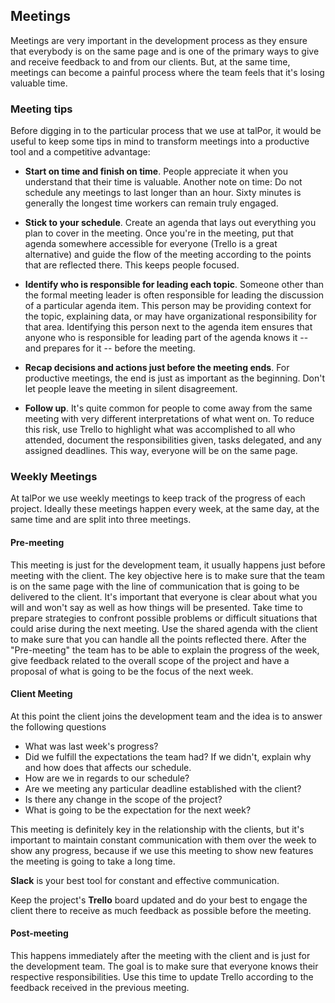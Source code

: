 ## Meetings

Meetings are very important in the development process as they ensure
that everybody is on the same page and is one of the primary ways to
give and receive feedback to and from our clients. But, at the same
time, meetings can become a painful process where the team feels that
it's losing valuable time.

### Meeting tips

Before digging in to the particular process that we use at talPor, it
would be useful to keep some tips in mind to transform meetings into a
productive tool and a competitive advantage:

- **Start on time and finish on time**. People appreciate it when you
  understand that their time is valuable. Another note on time: Do not
  schedule any meetings to last longer than an hour. Sixty minutes is
  generally the longest time workers can remain truly engaged.

- **Stick to your schedule**. Create an agenda that lays out
  everything you plan to cover in the meeting. Once you're in the
  meeting, put that agenda somewhere accessible for everyone (Trello
  is a great alternative) and guide the flow of the meeting according
  to the points that are reflected there. This keeps people focused.

- **Identify who is responsible for leading each topic**. Someone
  other than the formal meeting leader is often responsible for
  leading the discussion of a particular agenda item. This person may
  be providing context for the topic, explaining data, or may have
  organizational responsibility for that area.  Identifying this
  person next to the agenda item ensures that anyone who is
  responsible for leading part of the agenda knows it -- and prepares
  for it -- before the meeting.

- **Recap decisions and actions just before the meeting ends**. For
  productive meetings, the end is just as important as the
  beginning. Don't let people leave the meeting in silent
  disagreement.

- **Follow up**. It's quite common for people to come away from the
  same meeting with very different interpretations of what went on. To
  reduce this risk, use Trello to highlight what was accomplished to
  all who attended, document the responsibilities given, tasks
  delegated, and any assigned deadlines.  This way, everyone will be
  on the same page.

### Weekly Meetings

At talPor we use weekly meetings to keep track of the progress of each
project.  Ideally these meetings happen every week, at the same day,
at the same time and are split into three meetings.


#### Pre-meeting

This meeting is just for the development team, it usually happens just
before meeting with the client. The key objective here is to make sure
that the team is on the same page with the line of communication that
is going to be delivered to the client.  It's important that everyone
is clear about what you will and won't say as well as how things will
be presented. Take time to prepare strategies to confront possible
problems or difficult situations that could arise during the next
meeting. Use the shared agenda with the client to make sure that you
can handle all the points reflected there. After the "Pre-meeting" the
team has to be able to explain the progress of the week, give feedback
related to the overall scope of the project and have a proposal of
what is going to be the focus of the next week.

#### Client Meeting

At this point the client joins the development team and the idea is to
answer the following questions

  - What was last week's progress?
  - Did we fulfill the expectations the team had? If we didn't,
    explain why and how does that affects our schedule.
  - How are we in regards to our schedule?
  - Are we meeting any particular deadline established with the
    client?
  - Is there any change in the scope of the project?
  - What is going to be the expectation for the next week?

This meeting is definitely key in the relationship with the clients,
but it's important to maintain constant communication with them over
the week to show any progress, because if we use this meeting to show
new features the meeting is going to take a long time.

**Slack** is your best tool for constant and effective communication.

Keep the project's **Trello** board updated and do your best to engage
the client there to receive as much feedback as possible before the
meeting.

#### Post-meeting

This happens immediately after the meeting with the client and is just
for the development team. The goal is to make sure that everyone knows
their respective responsibilities. Use this time to update Trello
according to the feedback received in the previous meeting.
